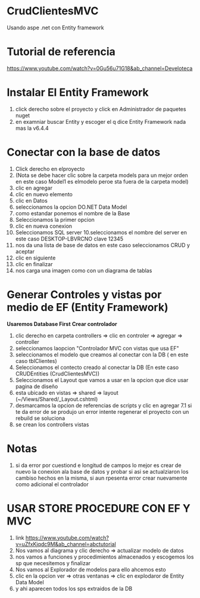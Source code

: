 # CrudClientesMVC
Usando aspe .net con Entity framework 

# Tutorial de referencia 
https://www.youtube.com/watch?v=0Gu56u71G18&ab_channel=Develoteca

# Instalar El Entity Framework
1. click derecho sobre el proyecto y click en Administrador de paquetes nuget
2. en examniar buscar Entity y escoger el q dice Entity Framework nada mas la v6.4.4

# Conectar con la base de datos 
1. Click derecho en elproyecto 
15. (Nota se debe hacer clic sobre la carpeta models para un mejor orden en este caso Model1 es elmodelo peroe sta fuera de la carpeta model)
2. clic en agregar
3. clic en nuevo elemento
4. clic en Datos
5. seleccionamos la opcion DO.NET Data Model
6. como estandar ponemos el nombre de la Base
7. Seleccionamos la primer opcion
8. clic en nueva conexion
9. Seleccionamos SQL server
10.seleccionamos el nombre del server en este caso DESKTOP-LBVRCNO clave 12345
11. nos da una lista de base de datos en este caso seleccionamos CRUD
y aceptar
12. clic en siguiente
13. clic en finalizar
14. nos carga una imagen como con un diagrama de tablas

# Generar Controles y vistas por medio de EF (Entity Framework)
**Usaremos Database First**
**Crear controlador**
1. clic derecho en carpeta controllers => clic en controler => agregar => controller
2. seleccionamos laopcion "Controlador MVC con vistas que usa EF"
3. seleccionamos el modelo que creamos al conectar con la DB ( en este caso tblClientes) 
4. Seleccionamos el contecto creado al conectar la DB (En este caso CRUDEntities (CrudClientesMVC))
5. Seleccionamos el Layout que vamos a usar en la opcion que dice usar pagina de diseño
6. esta ubicado en vistas => shared => layout (~/Views/Shared/_Layout.cshtml) 
7. desmarcamos la opcion de referencias de scripts y clic en agregar 
    7.1 si te da error de se produjo un error intente regenerar el proyecto con un rebuild se soluciona
8. se crean los controllers vistas 

# Notas
1. si da error por cuestiond e longitud de campos lo mejor es crear de nuevo la conexion ala base de datos y probar si asi se actualziaron 
los cambiso hechos en la misma, si aun rpesenta error crear nuevamente como adicional el controlador 

# USAR STORE PROCEDURE CON EF Y MVC 
1. link https://www.youtube.com/watch?v=uZfxKjqdc9M&ab_channel=abctutorial
2. Nos vamos al diagrama y clic derecho => actualizar modelo de datos 
3. nos vamos a funciones y procedimientos almacenados y escogemos los sp que necesitemos y finalizar
4. Nos vamos al Explorador de modelos para ello ahcemos esto
5. clic en la opcion ver => otras ventanas => clic en explodaror de Entity Data Model
6. y ahi aparecen todos los sps extraidos de la DB 
